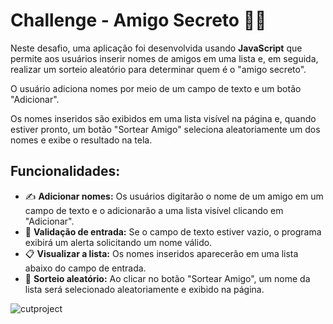 # Challenge - Amigo Secreto 🕵️‍♂️

Neste desafio, uma aplicação foi desenvolvida usando **JavaScript** que permite aos usuários inserir nomes de amigos em uma lista e, em seguida, realizar um sorteio aleatório para determinar quem é o "amigo secreto".

O usuário adiciona nomes por meio de um campo de texto e um botão "Adicionar".

Os nomes inseridos são exibidos em uma lista visível na página e, quando estiver pronto, um botão "Sortear Amigo" seleciona aleatoriamente um dos nomes e exibe o resultado na tela.

## **Funcionalidades:**

- ✍️ **Adicionar nomes:** Os usuários digitarão o nome de um amigo em um campo de texto e o adicionarão a uma lista visível clicando em "Adicionar".
- 🛂 **Validação de entrada:** Se o campo de texto estiver vazio, o programa exibirá um alerta solicitando um nome válido.
- 📋 **Visualizar a lista:** Os nomes inseridos aparecerão em uma lista abaixo do campo de entrada.
- 🎲 **Sorteio aleatório:** Ao clicar no botão "Sortear Amigo", um nome da lista será selecionado aleatoriamente e exibido na página.

![cutproject](https://github.com/user-attachments/assets/7efc9413-7d66-4f52-b29b-3e7cb39dad56)


